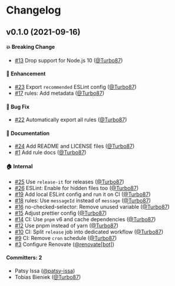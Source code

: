 # Changelog

## v0.1.0 (2021-09-16)

#### :boom: Breaking Change
* [#13](https://github.com/simplabs/eslint-plugin-qunit-dom/pull/13) Drop support for Node.js 10 ([@Turbo87](https://github.com/Turbo87))

#### :rocket: Enhancement
* [#23](https://github.com/simplabs/eslint-plugin-qunit-dom/pull/23) Export `recommended` ESLint config ([@Turbo87](https://github.com/Turbo87))
* [#17](https://github.com/simplabs/eslint-plugin-qunit-dom/pull/17) rules: Add metadata ([@Turbo87](https://github.com/Turbo87))

#### :bug: Bug Fix
* [#22](https://github.com/simplabs/eslint-plugin-qunit-dom/pull/22) Automatically export all rules ([@Turbo87](https://github.com/Turbo87))

#### :memo: Documentation
* [#24](https://github.com/simplabs/eslint-plugin-qunit-dom/pull/24) Add README and LICENSE files ([@Turbo87](https://github.com/Turbo87))
* [#1](https://github.com/simplabs/eslint-plugin-qunit-dom/pull/1) Add rule docs ([@Turbo87](https://github.com/Turbo87))

#### :house: Internal
* [#25](https://github.com/simplabs/eslint-plugin-qunit-dom/pull/25) Use `release-it` for releases ([@Turbo87](https://github.com/Turbo87))
* [#26](https://github.com/simplabs/eslint-plugin-qunit-dom/pull/26) ESLint: Enable for hidden files too ([@Turbo87](https://github.com/Turbo87))
* [#19](https://github.com/simplabs/eslint-plugin-qunit-dom/pull/19) Add local ESLint config and run it on CI ([@Turbo87](https://github.com/Turbo87))
* [#18](https://github.com/simplabs/eslint-plugin-qunit-dom/pull/18) rules: Use `messageId` instead of `message` ([@Turbo87](https://github.com/Turbo87))
* [#16](https://github.com/simplabs/eslint-plugin-qunit-dom/pull/16) no-checked-selector: Remove unused variable ([@Turbo87](https://github.com/Turbo87))
* [#15](https://github.com/simplabs/eslint-plugin-qunit-dom/pull/15) Adjust prettier config ([@Turbo87](https://github.com/Turbo87))
* [#14](https://github.com/simplabs/eslint-plugin-qunit-dom/pull/14) CI: Use `pnpm` v6 and cache dependencies ([@Turbo87](https://github.com/Turbo87))
* [#12](https://github.com/simplabs/eslint-plugin-qunit-dom/pull/12) Use pnpm instead of yarn ([@Turbo87](https://github.com/Turbo87))
* [#10](https://github.com/simplabs/eslint-plugin-qunit-dom/pull/10) CI: Split `release` job into dedicated workflow ([@Turbo87](https://github.com/Turbo87))
* [#9](https://github.com/simplabs/eslint-plugin-qunit-dom/pull/9) CI: Remove `cron` schedule ([@Turbo87](https://github.com/Turbo87))
* [#3](https://github.com/simplabs/eslint-plugin-qunit-dom/pull/3) Configure Renovate ([@renovate[bot]](https://github.com/apps/renovate))

#### Committers: 2
- Patsy Issa ([@patsy-issa](https://github.com/patsy-issa))
- Tobias Bieniek ([@Turbo87](https://github.com/Turbo87))

